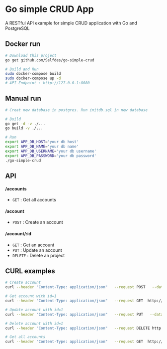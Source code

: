 # Go simple CRUD App
A RESTful API example for simple CRUD application with Go and PostgreSQL

## Docker run
```bash
# Download this project
go get github.com/Selfdes/go-simple-crud
```

```bash
# Build and Run
sudo docker-compose build
sudo docker-compose up -d
# API Endpoint : http://127.0.0.1:8080
```

## Manual run
```bash
# Creat new database in postgres. Run initdb.sql in new database
```

```bash
# Build
go get -d -v ./...
go build -v ./...
```
```bash
# Run
export APP_DB_HOST='your db host'
export APP_DB_NAME='your db name'
export APP_DB_USERNAME='your db username'
export APP_DB_PASSWORD='your db password'
./go-simple-crud
```

## API

#### /accounts
* `GET` : Get all accounts

#### /account
* `POST` : Create an account

#### /account/:id
* `GET` : Get an account
* `PUT` : Update an account
* `DELETE` : Delete an project

## CURL examples
```bash
# Create account
curl --header "Content-Type: application/json"   --request POST   --data '{"name":"testname","email":"test@test.com","api_token":"test_api"}'   http://localhost:8080/account
```
```bash
# Get account with id=1
curl --header "Content-Type: application/json"   --request GET  http://localhost:8080/account/1
```
```bash
# Update account with id=1
curl --header "Content-Type: application/json"   --request PUT   --data '{"name":"testname2","email":"test2@test.com","api_token":"test2_api"}'   http://localhost:8080/account/1
```
```bash
# Delete account with id=1
curl --header "Content-Type: application/json"   --request DELETE http://localhost:8080/account/1
```
```bash
# Get all accounts
curl --header "Content-Type: application/json"   --request GET  http://localhost:8080/accounts
```
